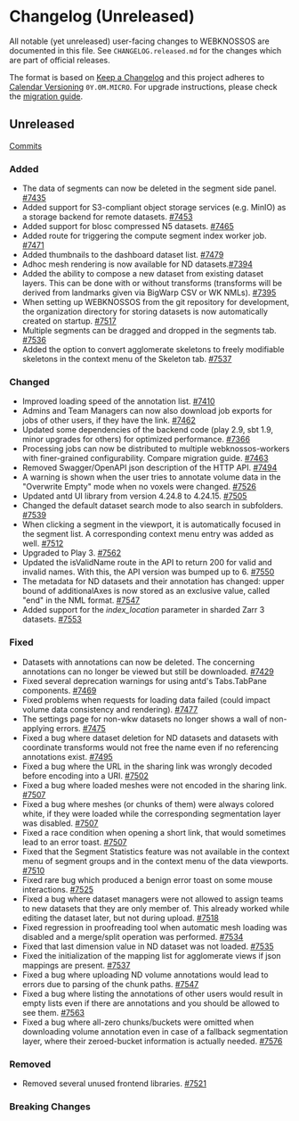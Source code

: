 # Changelog (Unreleased)

All notable (yet unreleased) user-facing changes to WEBKNOSSOS are documented in this file.
See `CHANGELOG.released.md` for the changes which are part of official releases.

The format is based on [Keep a Changelog](http://keepachangelog.com/en/1.0.0/)
and this project adheres to [Calendar Versioning](http://calver.org/) `0Y.0M.MICRO`.
For upgrade instructions, please check the [migration guide](MIGRATIONS.released.md).

## Unreleased
[Commits](https://github.com/scalableminds/webknossos/compare/23.12.0...HEAD)

### Added
- The data of segments can now be deleted in the segment side panel. [#7435](https://github.com/scalableminds/webknossos/pull/7435)
- Added support for S3-compliant object storage services (e.g. MinIO) as a storage backend for remote datasets. [#7453](https://github.com/scalableminds/webknossos/pull/7453)
- Added support for blosc compressed N5 datasets. [#7465](https://github.com/scalableminds/webknossos/pull/7465)
- Added route for triggering the compute segment index worker job. [#7471](https://github.com/scalableminds/webknossos/pull/7471)
- Added thumbnails to the dashboard dataset list. [#7479](https://github.com/scalableminds/webknossos/pull/7479)
- Adhoc mesh rendering is now available for ND datasets.[#7394](https://github.com/scalableminds/webknossos/pull/7394)
- Added the ability to compose a new dataset from existing dataset layers. This can be done with or without transforms (transforms will be derived from landmarks given via BigWarp CSV or WK NMLs). [#7395](https://github.com/scalableminds/webknossos/pull/7395)
- When setting up WEBKNOSSOS from the git repository for development, the organization directory for storing datasets is now automatically created on startup. [#7517](https://github.com/scalableminds/webknossos/pull/7517)
- Multiple segments can be dragged and dropped in the segments tab. [#7536](https://github.com/scalableminds/webknossos/pull/7536)
- Added the option to convert agglomerate skeletons to freely modifiable skeletons in the context menu of the Skeleton tab. [#7537](https://github.com/scalableminds/webknossos/pull/7537)

### Changed
- Improved loading speed of the annotation list. [#7410](https://github.com/scalableminds/webknossos/pull/7410)
- Admins and Team Managers can now also download job exports for jobs of other users, if they have the link. [#7462](https://github.com/scalableminds/webknossos/pull/7462)
- Updated some dependencies of the backend code (play 2.9, sbt 1.9, minor upgrades for others) for optimized performance. [#7366](https://github.com/scalableminds/webknossos/pull/7366)
- Processing jobs can now be distributed to multiple webknossos-workers with finer-grained configurability. Compare migration guide. [#7463](https://github.com/scalableminds/webknossos/pull/7463)
- Removed Swagger/OpenAPI json description of the HTTP API. [#7494](https://github.com/scalableminds/webknossos/pull/7494)
- A warning is shown when the user tries to annotate volume data in the "Overwrite Empty" mode when no voxels were changed. [#7526](https://github.com/scalableminds/webknossos/pull/7526)
- Updated antd UI library from version 4.24.8 to 4.24.15. [#7505](https://github.com/scalableminds/webknossos/pull/7505)
- Changed the default dataset search mode to also search in subfolders. [#7539](https://github.com/scalableminds/webknossos/pull/7539)
- When clicking a segment in the viewport, it is automatically focused in the segment list. A corresponding context menu entry was added as well. [#7512](https://github.com/scalableminds/webknossos/pull/7512)
- Upgraded to Play 3. [#7562](https://github.com/scalableminds/webknossos/pull/7562)
- Updated the isValidName route in the API to return 200 for valid and invalid names. With this, the API version was bumped up to 6. [#7550](https://github.com/scalableminds/webknossos/pull/7550)
- The metadata for ND datasets and their annotation has changed: upper bound of additionalAxes is now stored as an exclusive value, called "end" in the NML format. [#7547](https://github.com/scalableminds/webknossos/pull/7547)
- Added support for the *index_location* parameter in sharded Zarr 3 datasets. [#7553](https://github.com/scalableminds/webknossos/pull/7553)

### Fixed
- Datasets with annotations can now be deleted. The concerning annotations can no longer be viewed but still be downloaded. [#7429](https://github.com/scalableminds/webknossos/pull/7429)
- Fixed several deprecation warnings for using antd's Tabs.TabPane components. [#7469](https://github.com/scalableminds/webknossos/pull/7469)
- Fixed problems when requests for loading data failed (could impact volume data consistency and rendering). [#7477](https://github.com/scalableminds/webknossos/pull/7477)
- The settings page for non-wkw datasets no longer shows a wall of non-applying errors. [#7475](https://github.com/scalableminds/webknossos/pull/7475)
- Fixed a bug where dataset deletion for ND datasets and datasets with coordinate transforms would not free the name even if no referencing annotations exist. [#7495](https://github.com/scalableminds/webknossos/pull/7495)
- Fixed a bug where the URL in the sharing link was wrongly decoded before encoding into a URI. [#7502](https://github.com/scalableminds/webknossos/pull/7502)
- Fixed a bug where loaded meshes were not encoded in the sharing link. [#7507](https://github.com/scalableminds/webknossos/pull/7507)
- Fixed a bug where meshes (or chunks of them) were always colored white, if they were loaded while the corresponding segmentation layer was disabled. [#7507](https://github.com/scalableminds/webknossos/pull/7507)
- Fixed a race condition when opening a short link, that would sometimes lead to an error toast. [#7507](https://github.com/scalableminds/webknossos/pull/7507)
- Fixed that the Segment Statistics feature was not available in the context menu of segment groups and in the context menu of the data viewports. [#7510](https://github.com/scalableminds/webknossos/pull/7510)
- Fixed rare bug which produced a benign error toast on some mouse interactions. [#7525](https://github.com/scalableminds/webknossos/pull/7525)
- Fixed a bug where dataset managers were not allowed to assign teams to new datasets that they are only member of. This already worked while editing the dataset later, but not during upload. [#7518](https://github.com/scalableminds/webknossos/pull/7518)
- Fixed regression in proofreading tool when automatic mesh loading was disabled and a merge/split operation was performed. [#7534](https://github.com/scalableminds/webknossos/pull/7534)
- Fixed that last dimension value in ND dataset was not loaded. [#7535](https://github.com/scalableminds/webknossos/pull/7535)
- Fixed the initialization of the mapping list for agglomerate views if json mappings are present. [#7537](https://github.com/scalableminds/webknossos/pull/7537)
- Fixed a bug where uploading ND volume annotations would lead to errors due to parsing of the chunk paths. [#7547](https://github.com/scalableminds/webknossos/pull/7547)
- Fixed a bug where listing the annotations of other users would result in empty lists even if there are annotations and you should be allowed to see them. [#7563](https://github.com/scalableminds/webknossos/pull/7563)
- Fixed a bug where all-zero chunks/buckets were omitted when downloading volume annotation even in case of a fallback segmentation layer, where their zeroed-bucket information is actually needed. [#7576](https://github.com/scalableminds/webknossos/pull/7576)

### Removed
- Removed several unused frontend libraries. [#7521](https://github.com/scalableminds/webknossos/pull/7521)

### Breaking Changes
